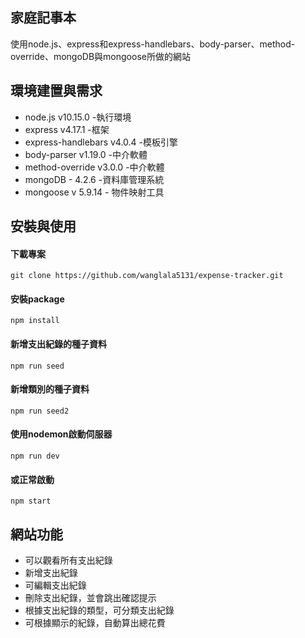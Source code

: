 ## 家庭記事本
使用node.js、express和express-handlebars、body-parser、method-override、mongoDB與mongoose所做的網站


## 環境建置與需求
* node.js v10.15.0 -執行環境
* express v4.17.1 -框架
* express-handlebars v4.0.4 -模板引擎
* body-parser v1.19.0 -中介軟體
* method-override v3.0.0 -中介軟體
* mongoDB - 4.2.6 -資料庫管理系統
* mongoose v 5.9.14 - 物件映射工具


## 安裝與使用
#### 下載專案
    git clone https://github.com/wanglala5131/expense-tracker.git
#### 安裝package
    npm install
#### 新增支出紀錄的種子資料
    npm run seed 
#### 新增類別的種子資料
    npm run seed2 
#### 使用nodemon啟動伺服器
    npm run dev
#### 或正常啟動
    npm start


## 網站功能
* 可以觀看所有支出紀錄
* 新增支出紀錄
* 可編輯支出紀錄
* 刪除支出紀錄，並會跳出確認提示
* 根據支出紀錄的類型，可分類支出紀錄
* 可根據顯示的紀錄，自動算出總花費